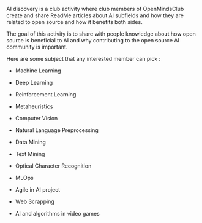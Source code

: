 AI discovery is a club activity where club members of OpenMindsClub create and share ReadMe articles about AI subfields and how they are related to open source and how it benefits both sides.

The goal of this activity is to share with people knowledge about how open source is beneficial to AI and why contributing to the open source AI community is important.

Here are some subject that any interested member can pick :

- Machine Learning

- Deep Learning

- Reinforcement Learning

- Metaheuristics

- Computer Vision

- Natural Language Preprocessing

- Data Mining

- Text Mining

- Optical Character Recognition

- MLOps

- Agile in AI project

- Web Scrapping 

- AI and algorithms in video games
